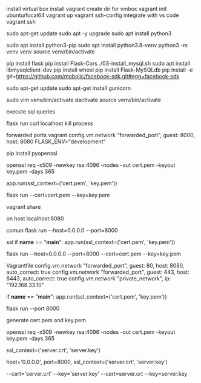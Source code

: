 install virtual box
install vagrant
create dir for vmbox
vagrant init ubuntu/focal64
vagrant up
vagrant ssh-config
integrate with vs code
vagrant ssh

sudo apt-get update
sudo apt -y upgrade
sudo apt install python3

sudo apt install python3-pip
sudo apt install python3.8-venv
python3 -m venv venv
source venv/bin/activate

pip install flask
pip install Flask-Cors
./03-install_mysql.sh
sudo apt install libmysqlclient-dev
pip install wheel
pip install Flask-MySQLdb
pip install -e git+https://github.com/mobolic/facebook-sdk.git#egg=facebook-sdk

sudo apt-get update
sudo apt-get install gunicorn

sudo vim venv/bin/activate
dactivate
source venv/bin/activate

execute sql queries

flask run
curl localhost
kill process


forwarded ports vagrant
config.vm.network "forwarded_port", guest: 8000, host: 8080
FLASK_ENV="development"

pip install pyopenssl

openssl req -x509 -newkey rsa:4096 -nodes -out cert.pem -keyout key.pem -days 365

app.run(ssl_context=('cert.pem', 'key.pem'))

flask run --cert=cert.pem --key=key.pem

vagrant share

on host localhost:8080



comun
flask run --host=0.0.0.0 --port=8000


ssl
if __name__ == "__main__":
    app.run(ssl_context=('cert.pem', 'key.pem'))

flask run --host=0.0.0.0 --port=8000 --cert=cert.pem --key=key.pem

Vagrantfile
  config.vm.network "forwarded_port", guest: 80, host: 8080, auto_correct: true
  config.vm.network "forwarded_port", guest: 443, host: 8443, auto_correct: true
  config.vm.network "private_network", ip: "192.168.33.10"

if __name__ == "__main__":
    app.run(ssl_context=('cert.pem', 'key.pem'))

flask run --port 8000


generate cert.pem and key.pem

openssl req -x509 -newkey rsa:4096 -nodes -out cert.pem -keyout key.pem -days 365

ssl_context=('server.crt', 'server.key')

host='0.0.0.0', port=8000, ssl_context=('server.crt', 'server.key')

--cert='server.crt' --key='server.key'
--cert=server.crt --key=server.key